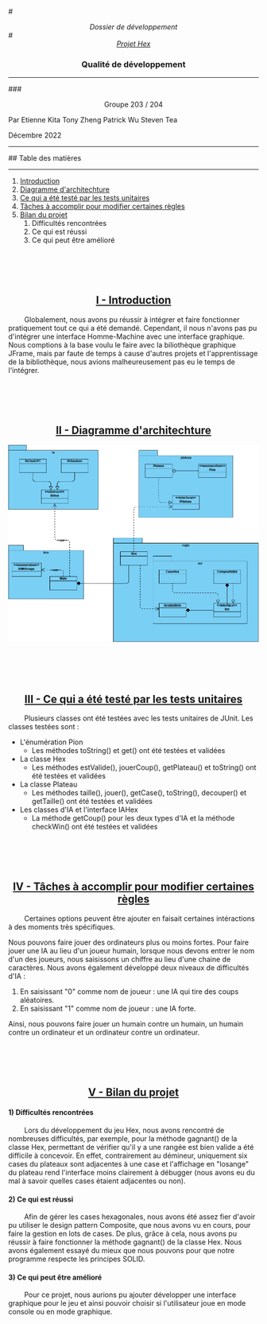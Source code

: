 <style>
    .titre {
        margin-top: 100px;
    }

    .titre {
        text-decoration: underline;
    }
</style>

#<center style='font-style: italic;'> Dossier de développement </center>
#<center style='font-style: italic; text-decoration: underline;'> Projet Hex </center>
### <center> Qualité de développement </center>
<hr>

###<center> Groupe 203 / 204</center>

Par
Etienne Kita
Tony Zheng
Patrick Wu
Steven Tea

Décembre 2022

<hr>
## Table des matières
<hr>

1. [Introduction](#intro)
2. [Diagramme d'architechture](#archi)
3. [Ce qui a été testé par les tests unitaires](#testsU)
4. [Tâches à accomplir pour modifier certaines règles](#modif)
5. [Bilan du projet](#bilan)
    1. Difficultés rencontrées
    2. Ce qui est réussi
    3. Ce qui peut être amélioré

<a id="intro"></a>

## <center class="titre">I - Introduction</center>
&ensp;&ensp;&ensp;&ensp; Globalement, nous avons pu réussir à intégrer et faire fonctionner pratiquement tout ce qui a été demandé. Cependant, il nous n'avons pas pu d'intégrer une interface Homme-Machine avec une interface graphique. Nous comptions à la base voulu le faire avec la biliothèque graphique JFrame, mais par faute de temps à cause d'autres projets et l'apprentissage de la bibliothèque, nous avions malheureusement pas eu le temps de l'intégrer.

<a id="archi"></a>

## <center class="titre">II - Diagramme d'architechture</center>
![Diagramme architechture du Hex](Hex.png)

<a id="testsU"></a>

## <center class="titre">III - Ce qui a été testé par les tests unitaires</center>
&ensp;&ensp;&ensp;&ensp; Plusieurs classes ont été testées avec les tests unitaires de JUnit.
Les classes testées sont :
* L'énumération Pion
    * Les méthodes toString() et get() ont été testées et validées
* La classe Hex
    * Les méthodes estValide(), jouerCoup(), getPlateau() et toString() ont été testées et validées
* La classe Plateau
    * Les méthodes taille(), jouer(), getCase(), toString(), decouper() et getTaille() ont été testées et validées
* Les classes d'IA et l'interface IAHex
    * La méthode getCoup() pour les deux types d'IA et la méthode checkWin() ont été testées et validées

<a id="modif"></a>

## <center class="titre">IV - Tâches à accomplir pour modifier certaines règles</center>
&ensp;&ensp;&ensp;&ensp; Certaines options peuvent être ajouter en faisait certaines intéractions à des moments très spécifiques.

Nous pouvons faire jouer des ordinateurs plus ou moins fortes. Pour faire jouer une IA au lieu d'un joueur humain, lorsque nous devons entrer le nom d'un des joueurs, nous saisissons un chiffre au lieu d'une chaine de caractères. Nous avons également développé deux niveaux de difficultés d'IA :
1. En saisissant "0" comme nom de joueur : une IA qui tire des coups aléatoires.
1. En saisissant "1" comme nom de joueur : une IA forte.

Ainsi, nous pouvons faire jouer un humain contre un humain, un humain contre un ordinateur et un ordinateur contre un ordinateur.

<a id="bilan"></a>

## <center class="titre">V - Bilan du projet</center>

#### 1) Difficultés rencontrées
&ensp;&ensp;&ensp;&ensp; Lors du développement du jeu Hex, nous avons rencontré de nombreuses difficultés, par exemple, pour la méthode gagnant() de la classe Hex, permettant de vérifier qu'il y a une rangée est bien valide a été difficile à concevoir. En effet, contrairement au démineur, uniquement six cases du plateaux sont adjacentes à une case et l'affichage en "losange" du plateau rend l'interface moins clairement à débugger (nous avons eu du mal à savoir quelles cases étaient adjacentes ou non).

#### 2) Ce qui est réussi
&ensp;&ensp;&ensp;&ensp; Afin de gérer les cases hexagonales, nous avons été assez fier d'avoir pu utiliser le design pattern Composite, que nous avons vu en cours, pour faire la gestion en lots de cases. De plus, grâce à cela, nous avons pu réussir à faire fonctionner la méthode gagnant() de la classe Hex. Nous avons également essayé du mieux que nous pouvons pour que notre programme respecte les principes SOLID.

#### 3) Ce qui peut être amélioré
&ensp;&ensp;&ensp;&ensp; Pour ce projet, nous aurions pu ajouter développer une interface graphique pour le jeu et ainsi pouvoir choisir si l'utilisateur joue en mode console ou en mode graphique.